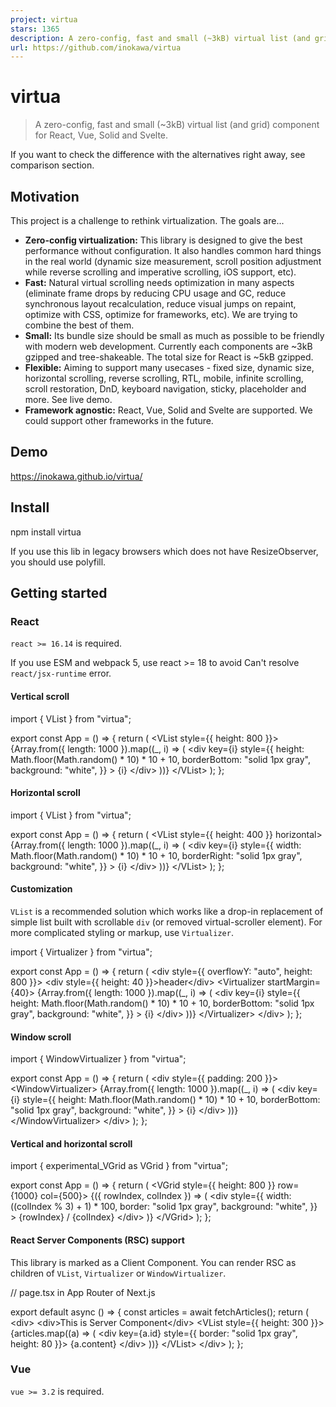 ```yaml
---
project: virtua
stars: 1365
description: A zero-config, fast and small (~3kB) virtual list (and grid) component for React, Vue, Solid and Svelte.
url: https://github.com/inokawa/virtua
---
```


virtua
======

> A zero-config, fast and small (~3kB) virtual list (and grid) component for React, Vue, Solid and Svelte.

If you want to check the difference with the alternatives right away, see comparison section.

Motivation
----------

This project is a challenge to rethink virtualization. The goals are...

-   **Zero-config virtualization:** This library is designed to give the best performance without configuration. It also handles common hard things in the real world (dynamic size measurement, scroll position adjustment while reverse scrolling and imperative scrolling, iOS support, etc).
-   **Fast:** Natural virtual scrolling needs optimization in many aspects (eliminate frame drops by reducing CPU usage and GC, reduce synchronous layout recalculation, reduce visual jumps on repaint, optimize with CSS, optimize for frameworks, etc). We are trying to combine the best of them.
-   **Small:** Its bundle size should be small as much as possible to be friendly with modern web development. Currently each components are ~3kB gzipped and tree-shakeable. The total size for React is ~5kB gzipped.
-   **Flexible:** Aiming to support many usecases - fixed size, dynamic size, horizontal scrolling, reverse scrolling, RTL, mobile, infinite scrolling, scroll restoration, DnD, keyboard navigation, sticky, placeholder and more. See live demo.
-   **Framework agnostic:** React, Vue, Solid and Svelte are supported. We could support other frameworks in the future.

Demo
----

https://inokawa.github.io/virtua/

Install
-------

npm install virtua

If you use this lib in legacy browsers which does not have ResizeObserver, you should use polyfill.

Getting started
---------------

### React

`react >= 16.14` is required.

If you use ESM and webpack 5, use react >= 18 to avoid Can't resolve `react/jsx-runtime` error.

#### Vertical scroll

import { VList } from "virtua";

export const App \= () \=> {
  return (
    <VList style\={{ height: 800 }}\>
      {Array.from({ length: 1000 }).map((\_, i) \=> (
        <div
          key\={i}
          style\={{
            height: Math.floor(Math.random() \* 10) \* 10 + 10,
            borderBottom: "solid 1px gray",
            background: "white",
          }}
        \>
          {i}
        </div\>
      ))}
    </VList\>
  );
};

#### Horizontal scroll

import { VList } from "virtua";

export const App \= () \=> {
  return (
    <VList style\={{ height: 400 }} horizontal\>
      {Array.from({ length: 1000 }).map((\_, i) \=> (
        <div
          key\={i}
          style\={{
            width: Math.floor(Math.random() \* 10) \* 10 + 10,
            borderRight: "solid 1px gray",
            background: "white",
          }}
        \>
          {i}
        </div\>
      ))}
    </VList\>
  );
};

#### Customization

`VList` is a recommended solution which works like a drop-in replacement of simple list built with scrollable `div` (or removed virtual-scroller element). For more complicated styling or markup, use `Virtualizer`.

import { Virtualizer } from "virtua";

export const App \= () \=> {
  return (
    <div style\={{ overflowY: "auto", height: 800 }}\>
      <div style\={{ height: 40 }}\>header</div\>
      <Virtualizer startMargin\={40}\>
        {Array.from({ length: 1000 }).map((\_, i) \=> (
          <div
            key\={i}
            style\={{
              height: Math.floor(Math.random() \* 10) \* 10 + 10,
              borderBottom: "solid 1px gray",
              background: "white",
            }}
          \>
            {i}
          </div\>
        ))}
      </Virtualizer\>
    </div\>
  );
};

#### Window scroll

import { WindowVirtualizer } from "virtua";

export const App \= () \=> {
  return (
    <div style\={{ padding: 200 }}\>
      <WindowVirtualizer\>
        {Array.from({ length: 1000 }).map((\_, i) \=> (
          <div
            key\={i}
            style\={{
              height: Math.floor(Math.random() \* 10) \* 10 + 10,
              borderBottom: "solid 1px gray",
              background: "white",
            }}
          \>
            {i}
          </div\>
        ))}
      </WindowVirtualizer\>
    </div\>
  );
};

#### Vertical and horizontal scroll

import { experimental\_VGrid as VGrid } from "virtua";

export const App \= () \=> {
  return (
    <VGrid style\={{ height: 800 }} row\={1000} col\={500}\>
      {({ rowIndex, colIndex }) \=> (
        <div
          style\={{
            width: ((colIndex % 3) + 1) \* 100,
            border: "solid 1px gray",
            background: "white",
          }}
        \>
          {rowIndex} / {colIndex}
        </div\>
      )}
    </VGrid\>
  );
};

#### React Server Components (RSC) support

This library is marked as a Client Component. You can render RSC as children of `VList`, `Virtualizer` or `WindowVirtualizer`.

// page.tsx in App Router of Next.js

export default async () \=> {
  const articles \= await fetchArticles();
  return (
    <div\>
      <div\>This is Server Component</div\>
      <VList style\={{ height: 300 }}\>
        {articles.map((a) \=> (
          <div key\={a.id} style\={{ border: "solid 1px gray", height: 80 }}\>
            {a.content}
          </div\>
        ))}
      </VList\>
    </div\>
  );
};

### Vue

`vue >= 3.2` is required.

<script setup>
import { VList } from "virtua/vue";
const sizes \= \[20, 40, 180, 77\];
const data \= Array.from({ length: 1000 }).map((\_, i) \=> sizes\[i % 4\]);
</script\>

<template\>
  <VList :data\="data" :style\="{ height: '800px' }" #default\="{ item, index }"\>
    <div
      :key\="index"
      :style\="{
        height: item + 'px',
        background: 'white',
        borderBottom: 'solid 1px #ccc',
      }"
    >
      {{ index }}
    </div\>
  </VList\>
</template\>

### Solid

`solid-js >= 1.0` is required.

import { VList } from "virtua/solid";

export const App \= () \=> {
  const sizes \= \[20, 40, 80, 77\];
  const data \= Array.from({ length: 1000 }).map((\_, i) \=> sizes\[i % 4\]);

  return (
    <VList data\={data} style\={{ height: "800px" }}\>
      {(d, i) \=> (
        <div
          style\={{
            height: d + "px",
            "border-bottom": "solid 1px #ccc",
            background: "#fff",
          }}
        \>
          {i}
        </div\>
      )}
    </VList\>
  );
};

### Svelte

`svelte >= 5.0` is required.

<script lang\="ts"\>
  import { VList } from "virtua/svelte";
  const sizes \= \[20, 40, 180, 77\];
  const data \= Array.from({ length: 1000 }).map((\_, i) \=> sizes\[i % 4\] );
</script\>

<VList {data} style\="height: 100vh;" getKey\={(\_, i) \=> i}>
  {#snippet children(item, index)}
    <div
      style\="
        height: {item}px;
        background: white;
        border-bottom: solid 1px #ccc;
      "
    >
      {index}
    </div\>
  {/snippet}
</VList\>

Documentation
-------------

-   API reference
-   Storybook examples for more usages

### FAQs

#### Is there any way to improve performance further?

In complex usage, especially if you re-render frequently the parent of virtual scroller or the children are tons of items, children element creation can be a performance bottle neck. That's because creating React elements is fast enough but not free and new React element instances break some of memoization inside virtual scroller.

One solution is memoization with `useMemo`. You can use it to reduce computation and keep the elements' instance the same. And if you want to pass state from parent to the items, using `context` instead of props may be better because it doesn't break the memoization.

const elements \= useMemo(
  () \=> tooLongArray.map((d) \=> <Component key\={d.id} {...d} />),
  \[tooLongArray\]
);
const \[position, setPosition\] \= useState(0);
return (
  <div\>
    <div\>position: {position}</div\>
    <VList onScroll\={(offset) \=> setPosition(offset)}\>{elements}</VList\>
  </div\>
);

The other solution is using `render prop` as children to create elements lazily. It will effectively reduce cost on start up when you render many items (>1000). An important point is that newly created elements from `render prop` will disable optimization possible with cached element instances. We recommend using `memo` to reduce calling render function of your item components during scrolling.

const Component \= memo(HeavyItem);

<VList count\={items.length}\>
  {(i) \=> {
    const item \= items\[i\];
    return <Component key\={item.id} data\={item} />;
  }}
</VList\>;

Decreasing `overscan` prop may also improve perf in case that components are large and heavy.

Virtua try to suppress glitch caused by resize as much as possible, but it will also require additional work. If your item contains something resized often, such as lazy loaded image, we recommend to set height or min-height to it if possible.

#### What is `ResizeObserver loop completed with undelivered notifications.` error?

It may be dispatched by ResizeObserver in this lib as described in spec, and this is a common problem with ResizeObserver. If it bothers you, you can safely ignore it.

Especially for `webpack-dev-server`, you can filter out the specific error with `devServer.client.overlay.runtimeErrors` option.

#### Why `VListHandle.viewportSize` is 0 on mount?

`viewportSize` will be calculated by ResizeObserver so it's 0 until the first measurement.

#### What is `Cannot find module 'virtua/vue(solid|svelte)' or its corresponding type declarations` error?

This package uses exports of package.json for entry point of Vue/Solid/Svelte adapter. This field can't be resolved in TypeScript with `moduleResolution: node`. Try `moduleResolution: bundler` or `moduleResolution: nodenext` instead.

Comparison
----------

### Features

virtua

react-virtuoso

react-window

react-virtualized

@tanstack/react-virtual

react-tiny-virtual-list

react-cool-virtual

Bundle size

Vertical scroll

✅

✅

✅

✅

🟠 (needs customization)

✅

🟠 (needs customization)

Horizontal scroll

✅

✅

✅ (may be dropped in v2)

✅

🟠 (needs customization)

✅

🟠 (needs customization)

Horizontal scroll in RTL direction

✅

❌

✅ (may be dropped in v2)

❌

❌

❌

❌

Grid (Virtualization for two dimension)

🟠 (experimental\_VGrid)

❌

✅ (FixedSizeGrid / VariableSizeGrid)

✅ (Grid)

🟠 (needs customization)

❌

🟠 (needs customization)

Table

🟠 (needs customization)

✅ (TableVirtuoso)

🟠 (needs customization)

🟠 (Table but it's built with div)

🟠 (needs customization)

❌

🟠 (needs customization)

Window scroller

✅ (WindowVirtualizer)

✅

❌

✅ (WindowScroller)

✅ (useWindowVirtualizer)

❌

❌

Dynamic list size

✅

✅

🟠 (needs AutoSizer)

🟠 (needs AutoSizer)

✅

❌

✅

Dynamic item size

✅

✅

🟠 (needs additional codes and has wrong destination when scrolling to item imperatively)

🟠 (needs CellMeasurer and has wrong destination when scrolling to item imperatively)

🟠 (has wrong destination when scrolling to item imperatively)

❌

🟠 (has wrong destination when scrolling to item imperatively)

Reverse scroll

✅

✅

❌

❌

❌

❌

❌

Reverse scroll in iOS Safari

🟠 (user must release scroll)

🟠 (has glitch with unknown sized items)

❌

❌

❌

❌

❌

Infinite scroll

✅

✅

🟠 (needs react-window-infinite-loader)

🟠 (needs InfiniteLoader)

✅

❌

✅

Reverse (bi-directional) infinite scroll

✅

✅

❌

❌

❌

❌

🟠 (has startItem method but its scroll position can be inaccurate)

Scroll restoration

✅

✅ (getState)

❌

❌

❌

❌

❌

Smooth scroll

✅

✅

❌

❌

✅

❌

✅

SSR support

✅

✅

✅

✅

✅

❌

✅

Render React Server Components (RSC) as children

✅

❌

❌

❌

🟠(needs customization)

❌

🟠 (needs customization)

Display exceeding browser's max element size limit

❌

❌

❌

✅

❌

❌

❌

-   ✅ - Built-in supported
-   🟠 - Supported but partial, limited or requires some user custom code
-   ❌ - Not officially supported

### Benchmark

A rough benchmark with vitest running on headless Chromium.

Warning

Each virtualization library has different characteristics. Their performance on browser varies depending on library settings and situations.

npm install
npm run bench

This is a result in my Intel MacBook Pro 2018.

```
 ✓ index.bench.tsx (48) 264126ms
   ✓ mount / 1000 items / same sized items (6) 5167ms
     name                                 hz      min      max     mean      p75      p99     p995     p999      rme  samples
   · virtua@0.39.0 (elements)         144.38   5.2000  27.6000   6.9260   6.6000  27.6000  27.6000  27.6000   ±9.91%       73   fastest
   · virtua@0.39.0 (render prop)     61.9133  12.7000  21.2000  16.1516  16.9000  21.2000  21.2000  21.2000   ±4.49%       31
   · react-virtualized@9.22.5        31.6456  29.3000  33.8000  31.6000  33.4000  33.8000  33.8000  33.8000   ±2.64%       16
   · react-window@1.8.10             27.6954  30.4000  86.4000  36.1071  33.3000  86.4000  86.4000  86.4000  ±23.21%       14   slowest
   · react-virtuoso@4.12.3           36.6512  25.4000  29.7000  27.2842  28.4000  29.7000  29.7000  29.7000   ±2.44%       19
   · @tanstack/react-virtual@3.11.0  28.3286  33.4000  38.1000  35.3000  36.4000  38.1000  38.1000  38.1000   ±2.35%       15
   ✓ mount / 1000 items / dynamic sized items (6) 4825ms
     name                                 hz      min      max     mean      p75      p99     p995     p999      rme  samples
   · virtua@0.39.0 (elements)        27.5645  33.6000  38.7000  36.2786  37.3000  38.7000  38.7000  38.7000   ±2.50%       14
   · virtua@0.39.0 (render prop)     27.7338  33.7000  39.1000  36.0571  37.5000  39.1000  39.1000  39.1000   ±2.79%       14   fastest
   · react-virtualized@9.22.5        21.3717  44.1000  49.3000  46.7909  48.9000  49.3000  49.3000  49.3000   ±2.89%       11
   · react-window@1.8.10             20.6884  43.3000  64.2000  48.3364  47.7000  64.2000  64.2000  64.2000  ±10.12%       11   slowest
   · react-virtuoso@4.12.3           24.1411  38.9000  43.8000  41.4231  42.8000  43.8000  43.8000  43.8000   ±2.40%       13
   · @tanstack/react-virtual@3.11.0  21.5433  44.4000  49.4000  46.4182  47.3000  49.4000  49.4000  49.4000   ±1.96%       11
   ✓ mount / 1000 items / heavy DOM (6) 17132ms
     name                                 hz      min      max     mean      p75      p99     p995     p999      rme  samples
   · virtua@0.39.0 (elements)        16.4204  56.3000  69.2000  60.9000  61.7000  69.2000  69.2000  69.2000   ±3.96%       10   fastest
   · virtua@0.39.0 (render prop)     10.4756  77.7000   106.60  95.4600   103.00   106.60   106.60   106.60   ±8.07%       10
   · react-virtualized@9.22.5         4.8735   160.90   361.70   205.19   201.80   361.70   361.70   361.70  ±21.34%       10
   · react-window@1.8.10              4.5566   201.40   230.40   219.46   225.40   230.40   230.40   230.40   ±2.97%       10
   · react-virtuoso@4.12.3            4.8400   200.10   215.30   206.61   209.70   215.30   215.30   215.30   ±1.68%       10
   · @tanstack/react-virtual@3.11.0   3.3565   264.10   426.10   297.93   295.00   426.10   426.10   426.10  ±11.10%       10   slowest
   ✓ mount / 1000 items / heavy JS (6) 48444ms
     name                                hz     min     max    mean     p75     p99    p995    p999     rme  samples
   · virtua@0.39.0 (elements)        3.4565  262.00  317.00  289.31  293.50  317.00  317.00  317.00  ±3.97%       10
   · virtua@0.39.0 (render prop)     3.6686  266.80  278.10  272.58  276.80  278.10  278.10  278.10  ±1.10%       10
   · react-virtualized@9.22.5        1.6057  592.80  825.70  622.78  604.70  825.70  825.70  825.70  ±8.22%       10   slowest
   · react-window@1.8.10             1.7930  532.50  638.80  557.72  565.10  638.80  638.80  638.80  ±4.01%       10
   · react-virtuoso@4.12.3           3.7942  240.60  292.90  263.56  276.20  292.90  292.90  292.90  ±4.77%       10   fastest
   · @tanstack/react-virtual@3.11.0  1.7890  512.40  767.50  558.98  553.70  767.50  767.50  767.50  ±9.66%       10
   ✓ mount / 100000 items / same sized items (6) 30778ms
     name                                hz     min     max    mean     p75     p99    p995    p999      rme  samples
   · virtua@0.39.0 (elements)        1.8634  478.40  956.20  536.64  493.40  956.20  956.20  956.20  ±19.68%       10   slowest
   · virtua@0.39.0 (render prop)     3.5119  264.30  301.30  284.75  291.50  301.30  301.30  301.30   ±2.56%       10   fastest
   · react-virtualized@9.22.5        3.4047  284.80  302.10  293.71  296.90  302.10  302.10  302.10   ±1.27%       10
   · react-window@1.8.10             3.2766  296.60  317.00  305.19  309.80  317.00  317.00  317.00   ±1.71%       10
   · react-virtuoso@4.12.3           3.4557  275.30  321.00  289.38  289.00  321.00  321.00  321.00   ±3.42%       10
   · @tanstack/react-virtual@3.11.0  3.0618  314.70  341.80  326.60  332.00  341.80  341.80  341.80   ±1.85%       10
   ✓ mount / 100000 items / dynamic sized items (6) 32889ms
     name                                hz     min       max    mean     p75       p99      p995      p999      rme  samples
   · virtua@0.39.0 (elements)        1.7017  486.60  1,349.20  587.64  510.30  1,349.20  1,349.20  1,349.20  ±32.59%       10   slowest
   · virtua@0.39.0 (render prop)     3.3421  284.50    313.30  299.21  303.60    313.30    313.30    313.30   ±2.12%       10
   · react-virtualized@9.22.5        3.3629  285.90    314.80  297.36  300.60    314.80    314.80    314.80   ±1.93%       10
   · react-window@1.8.10             3.2632  300.40    321.10  306.45  310.40    321.10    321.10    321.10   ±1.58%       10
   · react-virtuoso@4.12.3           3.3731  285.70    312.50  296.46  307.20    312.50    312.50    312.50   ±2.53%       10   fastest
   · @tanstack/react-virtual@3.11.0  2.4953  307.40  1,144.40  400.76  329.90  1,144.40  1,144.40  1,144.40  ±46.67%       10
   ✓ mount / 100000 items / heavy DOM (6) 45815ms
     name                                hz     min       max    mean     p75       p99      p995      p999      rme  samples
   · virtua@0.39.0 (elements)        1.8797  513.50    552.90  531.99  541.00    552.90    552.90    552.90   ±1.74%       10
   · virtua@0.39.0 (render prop)     2.8553  327.80    364.00  350.22  359.30    364.00    364.00    364.00   ±2.52%       10   fastest
   · react-virtualized@9.22.5        1.8016  423.60  1,201.20  555.07  461.10  1,201.20  1,201.20  1,201.20  ±32.57%       10
   · react-window@1.8.10             2.1025  439.20    497.30  475.63  487.20    497.30    497.30    497.30   ±2.74%       10
   · react-virtuoso@4.12.3           2.1951  442.60    467.50  455.57  459.60    467.50    467.50    467.50   ±1.20%       10
   · @tanstack/react-virtual@3.11.0  1.4734  547.00  1,736.80  678.71  571.30  1,736.80  1,736.80  1,736.80  ±39.19%       10   slowest
   ✓ mount / 100000 items / heavy JS (6) 78926ms
     name                                hz     min       max    mean     p75       p99      p995      p999      rme  samples
   · virtua@0.39.0 (elements)        1.0982  730.80  2,364.80  910.58  768.60  2,364.80  2,364.80  2,364.80  ±40.15%       10
   · virtua@0.39.0 (render prop)     1.8695  510.80    561.60  534.89  552.10    561.60    561.60    561.60   ±2.43%       10   fastest
   · react-virtualized@9.22.5        1.0132  813.90  2,005.70  986.98  917.90  2,005.70  2,005.70  2,005.70  ±26.46%       10   slowest
   · react-window@1.8.10             1.2407  769.60    864.50  806.01  858.50    864.50    864.50    864.50   ±3.46%       10
   · react-virtuoso@4.12.3           1.6482  504.20  1,332.60  606.73  531.50  1,332.60  1,332.60  1,332.60  ±30.12%       10
   · @tanstack/react-virtual@3.11.0  1.0522  769.70  2,150.60  950.36  821.90  2,150.60  2,150.60  2,150.60  ±32.16%       10

 BENCH  Summary

  virtua@0.39.0 (elements) - index.bench.tsx > mount / 1000 items / same sized items
    2.33x faster than virtua@0.39.0 (render prop)
    3.94x faster than react-virtuoso@4.12.3
    4.56x faster than react-virtualized@9.22.5
    5.10x faster than @tanstack/react-virtual@3.11.0
    5.21x faster than react-window@1.8.10

  virtua@0.39.0 (render prop) - index.bench.tsx > mount / 1000 items / dynamic sized items
    1.01x faster than virtua@0.39.0 (elements)
    1.15x faster than react-virtuoso@4.12.3
    1.29x faster than @tanstack/react-virtual@3.11.0
    1.30x faster than react-virtualized@9.22.5
    1.34x faster than react-window@1.8.10

  virtua@0.39.0 (elements) - index.bench.tsx > mount / 1000 items / heavy DOM
    1.57x faster than virtua@0.39.0 (render prop)
    3.37x faster than react-virtualized@9.22.5
    3.39x faster than react-virtuoso@4.12.3
    3.60x faster than react-window@1.8.10
    4.89x faster than @tanstack/react-virtual@3.11.0

  react-virtuoso@4.12.3 - index.bench.tsx > mount / 1000 items / heavy JS
    1.03x faster than virtua@0.39.0 (render prop)
    1.10x faster than virtua@0.39.0 (elements)
    2.12x faster than react-window@1.8.10
    2.12x faster than @tanstack/react-virtual@3.11.0
    2.36x faster than react-virtualized@9.22.5

  virtua@0.39.0 (render prop) - index.bench.tsx > mount / 100000 items / same sized items
    1.02x faster than react-virtuoso@4.12.3
    1.03x faster than react-virtualized@9.22.5
    1.07x faster than react-window@1.8.10
    1.15x faster than @tanstack/react-virtual@3.11.0
    1.88x faster than virtua@0.39.0 (elements)

  react-virtuoso@4.12.3 - index.bench.tsx > mount / 100000 items / dynamic sized items
    1.00x faster than react-virtualized@9.22.5
    1.01x faster than virtua@0.39.0 (render prop)
    1.03x faster than react-window@1.8.10
    1.35x faster than @tanstack/react-virtual@3.11.0
    1.98x faster than virtua@0.39.0 (elements)

  virtua@0.39.0 (render prop) - index.bench.tsx > mount / 100000 items / heavy DOM
    1.30x faster than react-virtuoso@4.12.3
    1.36x faster than react-window@1.8.10
    1.52x faster than virtua@0.39.0 (elements)
    1.58x faster than react-virtualized@9.22.5
    1.94x faster than @tanstack/react-virtual@3.11.0

  virtua@0.39.0 (render prop) - index.bench.tsx > mount / 100000 items / heavy JS
    1.13x faster than react-virtuoso@4.12.3
    1.51x faster than react-window@1.8.10
    1.70x faster than virtua@0.39.0 (elements)
    1.78x faster than @tanstack/react-virtual@3.11.0
    1.85x faster than react-virtualized@9.22.5
```

Contribute
----------

All contributions are welcome. If you find a problem, feel free to create an issue or a PR. If you have a question, ask in discussions.

### Making a Pull Request

1.  Fork this repo.
2.  Run `npm install`.
3.  Commit your fix.
4.  Make a PR and confirm all the CI checks passed.
